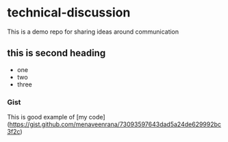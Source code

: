 # technical-discussion
This is a demo repo for sharing ideas around communication


## this is second heading
* one
* two
* three

### Gist

This is good example of [my code] (https://gist.github.com/menaveenrana/73093597643dad5a24de629992bc3f2c)

